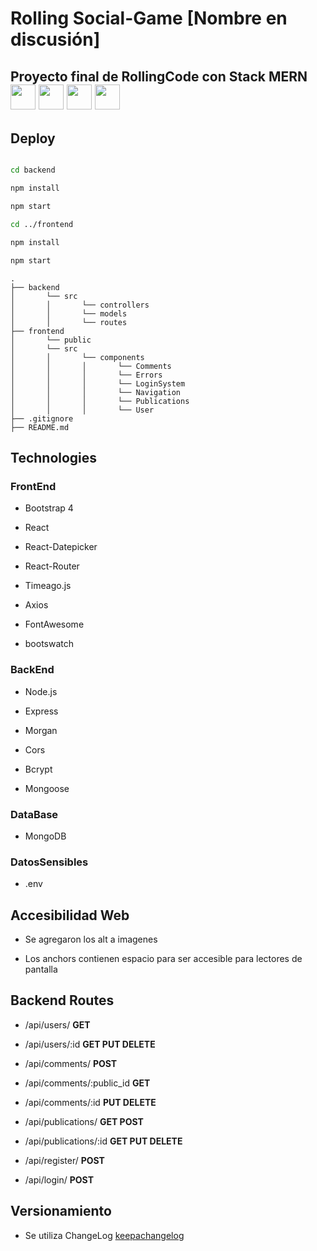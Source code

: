
# Rolling Social-Game [Nombre en discusión]

  

## Proyecto final de RollingCode con Stack MERN <img src="https://www.vectorlogo.zone/logos/mongodb/mongodb-icon.svg" alt="" width="40" height="40"/> <img src="https://www.vectorlogo.zone/logos/expressjs/expressjs-icon.svg" alt="" width="40" height="40"/> <img src="https://www.vectorlogo.zone/logos/reactjs/reactjs-icon.svg" alt="" width="40" height="40"/> <img src="https://www.vectorlogo.zone/logos/nodejs/nodejs-icon.svg" alt="" width="40" height="40"/>

  

## Deploy

  

```bash

cd backend

npm install

npm start

cd ../frontend

npm install

npm start

```


    .
    ├── backend
    │   	└── src
    │   	│   	└── controllers
    │   	│   	└── models
    │   	│   	└── routes
    ├── frontend
    │   	└── public
    │   	└── src
    │   	│   	└── components
    │   	│   	│   	└── Comments
    │   	│   	│   	└── Errors
    │   	│   	│   	└── LoginSystem
    │   	│   	│   	└── Navigation
    │   	│   	│   	└── Publications
    │   	│   	│   	└── User
    ├── .gitignore
    ├── README.md
    
    
    


  

## Technologies

  

### FrontEnd

  

* Bootstrap 4

* React

* React-Datepicker

* React-Router

* Timeago.js

* Axios

* FontAwesome

* bootswatch

  

### BackEnd

* Node.js

* Express

* Morgan

* Cors

* Bcrypt

* Mongoose

### DataBase

* MongoDB

### DatosSensibles
* .env

  

## Accesibilidad Web

* Se agregaron los alt a imagenes

* Los anchors contienen espacio para ser accesible para lectores de pantalla

  

## Backend Routes

  

* /api/users/ **GET**

* /api/users/:id **GET PUT DELETE**

* /api/comments/ **POST**

* /api/comments/:public_id **GET**

* /api/comments/:id **PUT DELETE**

* /api/publications/ **GET POST**

* /api/publications/:id **GET PUT DELETE**

* /api/register/ **POST**

* /api/login/ **POST**

## Versionamiento
* Se utiliza ChangeLog [keepachangelog](https://keepachangelog.com/es-ES/1.0.0/)



